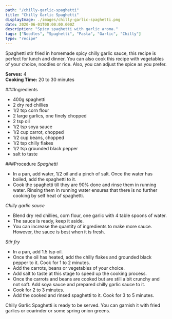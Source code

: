 ```yaml
---
path: "/chilly-garlic-spaghetti"
title: "Chilly Garlic Spaghetti"
displayImage: ./images/chilly-garlic-spaghetti.png
date: 2020-06-01T00:00:00.000Z
description: "Spicy spaghetti with garlic aroma."
tags: ["Noodles", "Spaghetti", "Pasta", "Garlic", "Chilly"]
type: "recipe"
---
```


Spaghetti stir fried in homemade spicy chilly garlic sauce, this recipe is perfect for lunch and dinner. You can also cook this recipe with vegetables of your choice, noodles or rice. Also, you can adjust the spice as you prefer.

**Serves:** 4\
**Cooking Time:** 20 to 30 minutes

###Ingredients
- 400g spaghetti
- 2 dry red chillies
- 1/2 tsp corn flour
- 2 large garlics, one finely chopped
- 2 tsp oil
- 1/2 tsp soya sauce
- 1/2 cup carrot, chopped
- 1/2 cup beans, chopped
- 1/2 tsp chilly flakes
- 1/2 tsp grounded black pepper
- salt to taste

###Procedure
*Spaghetti*
- In a pan, add water, 1/2 oil and a pinch of salt. Once the water has boiled, add the spaghetti to it. 
- Cook the spaghetti till they are 90% done and rinse them in running water. Rinsing them in running water ensures that there is no further cooking by self heat of spaghetti. 

*Chilly garlic sauce*
- Blend dry red chillies, corn flour, one garlic with 4 table spoons of water. 
- The sauce is ready, keep it aside. 
- You can increase the quantity of ingredients to make more sauce. However, the sauce is best when it is fresh. 

*Stir fry*
- In a pan, add 1.5 tsp oil.
- Once the oil has heated, add the chilly flakes and grounded black pepper to it. Cook for 1 to 2 minutes. 
- Add the carrots, beans or vegetables of your choice. 
- Add salt to taste at this stage to speed up the cooking process. 
- Once the carrots and beans are cooked but are still a bit crunchy and not soft. Add soya sauce and prepared chilly garlic sauce to it.
- Cook for 2 to 3 minutes. 
- Add the cooked and rinsed spaghetti to it. Cook for 3 to 5 minutes. 

Chilly Garlic Spaghetti is ready to be served. You can garnish it with fried garlics or coarinder or some spring onion greens. 